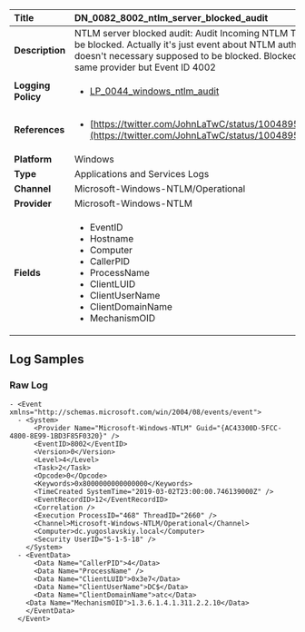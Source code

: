 | Title              | DN_0082_8002_ntlm_server_blocked_audit       |
|:-------------------|:------------------|
| **Description**    | NTLM server blocked audit: Audit Incoming NTLM Traffic that would be blocked. Actually it's just event about NTLM authentication, it doesn't necessary supposed to be blocked. Blocked NTLM auth is the same provider but Event ID 4002 |
| **Logging Policy** | <ul><li>[LP_0044_windows_ntlm_audit](../Logging_Policies/LP_0044_windows_ntlm_audit.md)</li></ul> |
| **References**     | <ul><li>[https://twitter.com/JohnLaTwC/status/1004895902010507266](https://twitter.com/JohnLaTwC/status/1004895902010507266)</li></ul> |
| **Platform**       | Windows    |
| **Type**           | Applications and Services Logs        |
| **Channel**        | Microsoft-Windows-NTLM/Operational     |
| **Provider**       | Microsoft-Windows-NTLM    |
| **Fields**         | <ul><li>EventID</li><li>Hostname</li><li>Computer</li><li>CallerPID</li><li>ProcessName</li><li>ClientLUID</li><li>ClientUserName</li><li>ClientDomainName</li><li>MechanismOID</li></ul> |


## Log Samples

### Raw Log

```
- <Event xmlns="http://schemas.microsoft.com/win/2004/08/events/event">
  - <System>
      <Provider Name="Microsoft-Windows-NTLM" Guid="{AC43300D-5FCC-4800-8E99-1BD3F85F0320}" /> 
      <EventID>8002</EventID> 
      <Version>0</Version> 
      <Level>4</Level> 
      <Task>2</Task> 
      <Opcode>0</Opcode> 
      <Keywords>0x8000000000000000</Keywords> 
      <TimeCreated SystemTime="2019-03-02T23:00:00.746139000Z" /> 
      <EventRecordID>12</EventRecordID> 
      <Correlation /> 
      <Execution ProcessID="468" ThreadID="2660" /> 
      <Channel>Microsoft-Windows-NTLM/Operational</Channel> 
      <Computer>dc.yugoslavskiy.local</Computer> 
      <Security UserID="S-1-5-18" /> 
    </System>
  - <EventData>
      <Data Name="CallerPID">4</Data> 
      <Data Name="ProcessName" /> 
      <Data Name="ClientLUID">0x3e7</Data> 
      <Data Name="ClientUserName">DC$</Data> 
      <Data Name="ClientDomainName">atc</Data> 
    <Data Name="MechanismOID">1.3.6.1.4.1.311.2.2.10</Data> 
    </EventData>
  </Event>
```




